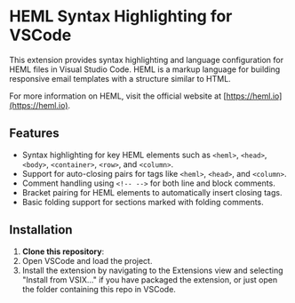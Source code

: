 # HEML Syntax Highlighting for VSCode

This extension provides syntax highlighting and language configuration for HEML files in Visual Studio Code. HEML is a markup language for building responsive email templates with a structure similar to HTML.

For more information on HEML, visit the official website at [https://heml.io](https://heml.io).

## Features

- Syntax highlighting for key HEML elements such as `<heml>`, `<head>`, `<body>`, `<container>`, `<row>`, and `<column>`.
- Support for auto-closing pairs for tags like `<heml>`, `<head>`, and `<column>`.
- Comment handling using `<!-- -->` for both line and block comments.
- Bracket pairing for HEML elements to automatically insert closing tags.
- Basic folding support for sections marked with folding comments.

## Installation

1. **Clone this repository**:
2. Open VSCode and load the project.
3. Install the extension by navigating to the Extensions view and selecting "Install from VSIX..." if you have packaged the extension, or just open the folder containing this repo in VSCode.

